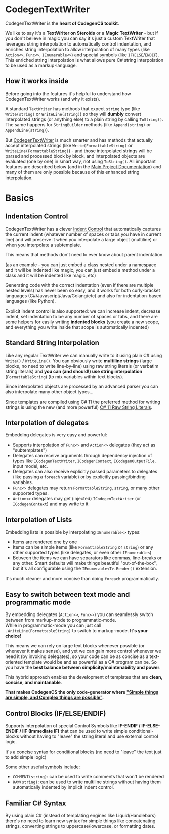 # CodegenTextWriter

CodegenTextWriter is the **heart of CodegenCS toolkit**.  

We like to say it's a **TextWriter on Steroids** or a **Magic TextWriter** - but if you don't believe in magic you can say it's just a custom TextWriter that leverages string interpolation to automatically control indentation, and enriches string interpolation to allow interpolation of many types (like `Action<>`, `Func<>`, `IEnumerable<>`) and special symbols (like `IF`/`ELSE`/`ENDIF`).  
This enriched string interpolation is what allows pure C# string interpolation to be used as a markup-language.

## How it works inside

Before going into the features it's helpful to understand how CodegenTextWriter works (and why it exists).

A standard `TextWriter` has methods that expect `string` type (like `Write(string)` or `WriteLine(string)`) so they will **dumbly** convert interpolated strings (or anything else) to a plain string by calling `ToString()`.  
The same happens for `StringBuilder` methods (like `Append(string)` or `AppendLine(string)`).  

But [CodegenTextWriter](https://github.com/CodegenCS/CodegenCS/blob/master/src/Core/CodegenCS/CodegenTextWriter.cs) is much smarter and has methods that actually accept interpolated strings (like `Write(FormattableString)` or `WriteLine(FormattableString)`) - and those interpolated strings will be parsed and processed block by block, and interpolated objects are evaluated (one by one) in smart way, not using `ToString()`. All important features are described below (and in the [Main Project Documentation](https://github.com/CodegenCS/CodegenCS/)) and many of them are only possible because of this enhanced string interpolation.

# Basics

## Indentation Control

CodegenTextWriter has a clever [Indent Control](https://github.com/CodegenCS/CodegenCS/tree/master/docs/Indent-Control.md) that automatically captures the current indent (whatever number of spaces or tabs you have in current line) and will preserve it when you interpolate a large object (multiline) or when you interpolate a subtemplate.  

This means that methods don't need to ever know about parent indentation.

(as an example - you can just embed a class nested under a namespace and it will be indented like magic, you can just embed a method under a class and it will be indented like magic, etc)

Generating code with the correct indentation (even if there are multiple nested levels) has never been so easy, and it works for both curly-bracket languages (C#/Javascript/Java/Golang/etc) and also for indentation-based languages (like Python).  

Explicit indent control is also supported: we can increase indent, decrease indent, set indentation to be any number of spaces or tabs, and there are some helpers for easily writing **indented blocks** (you create a new scope, and everything you write inside that scope is automatically indented)


## Standard String Interpolation

Like any regular TextWriter we can manually write to it using plain C# using `Write()` / `WriteLine()`.
You can obviously write **multiline strings** (large blocks, no need to write line-by-line) using raw string literals (or verbatim string literals) and **you can (and should!) use string interpolation** (`FormattableString`) (to mix variables within text blocks).

Since interpolated objects are processed by an advanced parser you can also interpolate many other object types...

Since templates are compiled using C# 11 the preferred method for writing strings is using the new (and more powerful) [C# 11 Raw String Literals](https://docs.microsoft.com/en-us/dotnet/csharp/whats-new/csharp-11#raw-string-literals). 

<!--This is a new way of doing string interpolation (that has many advantages over the previous way):

This new syntax should be prefered over the old ways of writing interpolated strings (`$"my string {myVariable}`), multiline/verbatim strings (`@"my string"`) or interpolated verbatim strings (`$@"my string {myVariable}"`).  -->


## Interpolation of delegates

Embedding delegates is very easy and powerful:
- Supports interpolation of `Func<>` and `Action<>` delegates (they act as "subtemplates")
- Delegates can receive arguments through dependency injection of types like `ICodegenTextWriter`, `ICodegenContext`, `ICodegenOutputFile`, input model, etc.
- Delegates can also receive explicitly passed parameters to delegates (like passing a `foreach` variable)
 or by explicitly passing/binding variables.
- `Func<>` delegates may return `FormattableString`, `string`, or many other supported types.
- `Action<>` delegates may get (injected) `ICodegenTextWriter` (or `ICodegenContext`) and may write to it

## Interpolation of Lists

Embedding lists is possible by interpolating `IEnumerable<>` types:  
- Items are rendered one by one
- Items can be simple items (like `FormattableString` or `string`) or any other supported types (like delegates, or even other `IEnumerables`)
- Between the items we can have separators like commas, line-breaks or any other.
  Smart defaults will make things beautiful "out-of-the-box", but it's all configurable using the `IEnumerable<T>.Render()` extension.

It's much cleaner and more concise than doing `foreach` programmatically.


## Easy to switch between text mode and programmatic mode

By embedding delegates (`Action<>`, `Func<>`) you can seamlessly switch between from markup-mode to programmatic-mode.  
While in programmatic-mode you can just call `.WriteLine(FormattableString)` to switch to markup-mode.
**It's your choice!**


This means we can rely on large text blocks whenever possible (or whenever it makes sense), and yet we can gain more control whenever we need it (by invoking delegates), so your code can be as concise as a text-oriented template would be and as powerful as a C# program can be. So you have the **best balance between simplicity/maintenability and power**.

This hybrid approach enables the development of templates that are **clean, concise, and maintanable**.

**That makes CodegenCS the only code-generator where ["Simple things are simple, and Complex things are possible"](https://en.wikiquote.org/wiki/Alan_Kay).**


## Control Blocks (IF/ELSE/ENDIF)

Supports interpolation of special Control Symbols like **IF-ENDIF / IF-ELSE-ENDIF / IIF (Immediate IF)** that can be used to write simple conditional-blocks without having to "leave" the string literal and use external control logic.

It's a concise syntax for conditional blocks (no need to "leave" the text just to add simple logic)

Some other useful symbols include:

- `COMMENT(string)`: can be used to write comments that won't be rendered
- `RAW(string)`: can be used to write multiline strings without having them automatically indented by implicit indent control.

## Familiar C# Syntax

By using plain C# (instead of templating engines like Liquid/Handlebars) there's no need to learn new syntax for simple things like concatenating strings, converting strings to uppercase/lowercase, or formatting dates.

<!-- 
<details>
  <summary>Sample usage</summary>

  ```cs
  // When using our tools to run a template you would just get CodegenTextWriter injected (no need to create it)
  var writer = new CodegenTextWriter();

  writer.WriteLine($$"""
      public class {{_myClassName}}
      {
          public {{_myClassName}}()
          {
              {{DelegateThatRendersMyContructor}}
          }
      }
      """);
  ```
</details>
-->